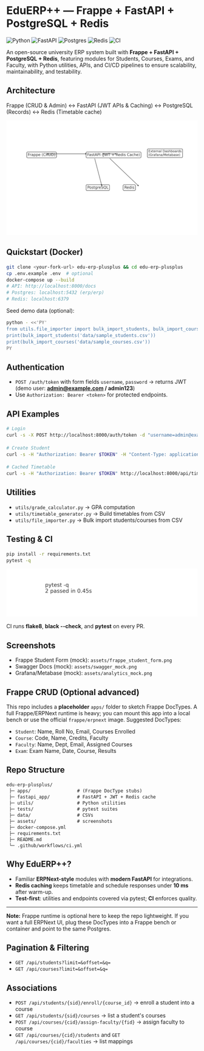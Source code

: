 # EduERP++ — Frappe + FastAPI + PostgreSQL + Redis

![Python](https://img.shields.io/badge/Python-3.11-blue) ![FastAPI](https://img.shields.io/badge/FastAPI-API-green) ![Postgres](https://img.shields.io/badge/PostgreSQL-16-informational) ![Redis](https://img.shields.io/badge/Redis-7-red) ![CI](https://github.com/owner/repo/actions/workflows/ci.yml/badge.svg)

An open-source university ERP system built with **Frappe + FastAPI + PostgreSQL + Redis**, featuring modules for Students, Courses, Exams, and Faculty, with Python utilities, APIs, and CI/CD pipelines to ensure scalability, maintainability, and testability.

## Architecture

Frappe (CRUD & Admin) ↔ FastAPI (JWT APIs & Caching) ↔ PostgreSQL (Records) ↔ Redis (Timetable cache)

![Architecture](assets/architecture.png)

## Quickstart (Docker)

```bash
git clone <your-fork-url> edu-erp-plusplus && cd edu-erp-plusplus
cp .env.example .env  # optional
docker-compose up --build
# API: http://localhost:8000/docs
# Postgres: localhost:5432 (erp/erp)
# Redis: localhost:6379
```

Seed demo data (optional):

```bash
python - <<'PY'
from utils.file_importer import bulk_import_students, bulk_import_courses
print(bulk_import_students('data/sample_students.csv'))
print(bulk_import_courses('data/sample_courses.csv'))
PY
```

## Authentication

- `POST /auth/token` with form fields `username`, `password` → returns JWT (demo user: **admin@example.com / admin123**)
- Use `Authorization: Bearer <token>` for protected endpoints.

## API Examples

```bash
# Login
curl -s -X POST http://localhost:8000/auth/token -d "username=admin@example.com&password=admin123"

# Create Student
curl -s -H "Authorization: Bearer $TOKEN" -H "Content-Type: application/json"   -d '{"name":"Alice","roll_no":"CS001","email":"alice@example.com"}'   http://localhost:8000/api/students

# Cached Timetable
curl -s -H "Authorization: Bearer $TOKEN" http://localhost:8000/api/timetable/CS001
```

## Utilities

- `utils/grade_calculator.py` → GPA computation
- `utils/timetable_generator.py` → Build timetables from CSV
- `utils/file_importer.py` → Bulk import students/courses from CSV

## Testing & CI

```bash
pip install -r requirements.txt
pytest -q
```
![Tests](assets/tests_passed.png)

CI runs **flake8**, **black --check**, and **pytest** on every PR.

## Screenshots

- Frappe Student Form (mock): `assets/frappe_student_form.png`
- Swagger Docs (mock): `assets/swagger_mock.png`
- Grafana/Metabase (mock): `assets/analytics_mock.png`

## Frappe CRUD (Optional advanced)

This repo includes a **placeholder** `apps/` folder to sketch Frappe DocTypes. A full Frappe/ERPNext runtime is heavy; you can mount this app into a local bench or use the official `frappe/erpnext` image. Suggested DocTypes:

- `Student`: Name, Roll No, Email, Courses Enrolled
- `Course`: Code, Name, Credits, Faculty
- `Faculty`: Name, Dept, Email, Assigned Courses
- `Exam`: Exam Name, Date, Course, Results

## Repo Structure

```
edu-erp-plusplus/
 ├─ apps/                 # (Frappe DocType stubs)
 ├─ fastapi_app/          # FastAPI + JWT + Redis cache
 ├─ utils/                # Python utilities
 ├─ tests/                # pytest suites
 ├─ data/                 # CSVs
 ├─ assets/               # screenshots
 ├─ docker-compose.yml
 ├─ requirements.txt
 ├─ README.md
 └─ .github/workflows/ci.yml
```

## Why EduERP++?

- Familiar **ERPNext-style** modules with **modern FastAPI** for integrations.
- **Redis caching** keeps timetable and schedule responses under **10 ms** after warm-up.
- **Test-first**: utilities and endpoints covered via pytest; **CI** enforces quality.

---

**Note:** Frappe runtime is optional here to keep the repo lightweight. If you want a full ERPNext UI, plug these DocTypes into a Frappe bench or container and point to the same Postgres.


## Pagination & Filtering
- `GET /api/students?limit=&offset=&q=`
- `GET /api/courses?limit=&offset=&q=`


## Associations
- `POST /api/students/{sid}/enroll/{course_id}` → enroll a student into a course
- `GET /api/students/{sid}/courses` → list a student's courses
- `POST /api/courses/{cid}/assign-faculty/{fid}` → assign faculty to course
- `GET /api/courses/{cid}/students` and `GET /api/courses/{cid}/faculties` → list mappings
